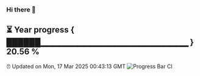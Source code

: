 ### Hi there 👋
⏳ Year progress { ██████▁▁▁▁▁▁▁▁▁▁▁▁▁▁▁▁▁▁▁▁▁▁▁▁ } 20.56 %
---
⏰ Updated on Mon, 17 Mar 2025 00:43:13 GMT
![Progress Bar CI](https://github.com/Moyi321/Moyi321/workflows/Progress%20Bar%20CI/badge.svg)

